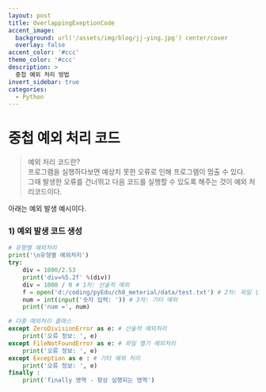 ```yaml
---
layout: post
title: OverlappingExeptionCode
accent_image: 
  background: url('/assets/img/blog/jj-ying.jpg') center/cover
  overlay: false
accent_color: '#ccc'
theme_color: '#ccc'
description: >
  중첩 예외 처리 방법
invert_sidebar: true
categories:
  - Python
---
```


# 중첩 예외 처리 코드
> 예외 처리 코드란?  
> 프로그램을 실행하다보면 예상치 못한 오류로 인해 프로그램이 멈출 수 있다.  
> 그때 발생한 오류를 건너뛰고 다음 코드를 실행할 수 있도록 해주는 것이 예외 처리코드이다.

아래는 예외 발생 예시이다.

### 1) 예외 발생 코드 생성
```py
# 유형별 예외처리
print('\n유형별 예외처리')
try:
    div = 1000/2.53
    print('div=%5.2f' %(div))
    div = 1000 / 0 # 1차: 산술적 예외
    f = open('d:/coding/pyEdu/ch8_meterial/data/test.txt') # 2차: 파일 열기
    num = int(input('숫자 입력: ')) # 3차: 기타 예외
    print('num =', num)
```

```py
# 다중 예외처리 클래스
except ZeroDivisionError as e: # 산술적 예외처리
    print('오류 정보: ', e)
except FileNotFoundError as e: # 파일 열기 예외처리
    print('오류 정보: ', e)
except Exception as e : # 기타 예외 처리
    print('오류 정보: ', e)
finally :
    print('finally 영역 - 항상 실행되는 영역')

```